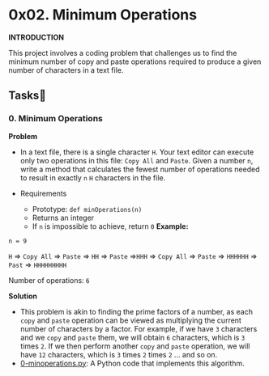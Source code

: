 # 0x02. Minimum Operations

**INTRODUCTION**

This project involves a coding problem that challenges us to find the minimum number of copy and paste operations required to produce a given number of characters in a text file.

## Tasks:page_with_curl:

<h3> 0. Minimum Operations </h3>

**Problem**
- In a text file, there is a single character `H`. Your text editor can execute only two operations in this file: `Copy All` and `Paste`. Given a number `n`, write a method that calculates the fewest number of operations needed to result in exactly `n` `H` characters in the file.

- Requirements
  - Prototype: `def minOperations(n)`
  - Returns an integer
  - If `n` is impossible to achieve, return `0`
**Example:**

`n = 9`

`H` => `Copy All` => `Paste` => `HH` => `Paste` =>`HHH` => `Copy All` => `Paste` => `HHHHHH` => `Past` => `HHHHHHHHH`

Number of operations: `6`

**Solution**

- This problem is akin to finding the prime factors of a number, as each `copy` and `paste` operation can be viewed as multiplying the current number of characters by a factor. For example, if we have `3` characters and we `copy` and `paste` them, we  will obtain `6` characters, which is `3` times `2`. If we then perform another `copy` and `paste` operation, we will have `12` characters, which is `3` times `2` times `2` ... and so on.
- [0-minoperations.py](./0-minoperations.py): A Python code that implements this algorithm.
